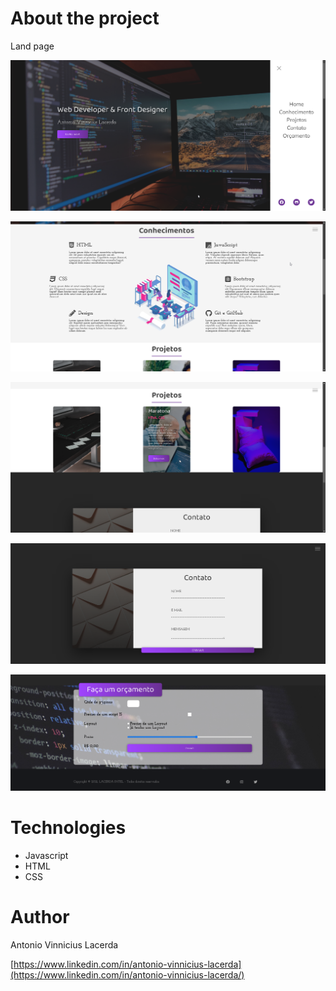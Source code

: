 



# About the project
Land page

![schedule frontend](./assets/1.png)

![schedule frontend](./assets/2.png)

![schedule frontend](./assets/3.png)

![schedule frontend](./assets/4.png)

![schedule frontend](./assets/5.png)


# Technologies
- Javascript
- HTML
- CSS



# Author

Antonio Vinnicius Lacerda

[https://www.linkedin.com/in/antonio-vinnicius-lacerda](https://www.linkedin.com/in/antonio-vinnicius-lacerda/)


